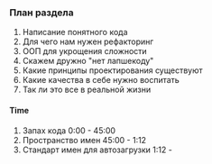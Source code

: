 ### План раздела

1. Написание понятного кода
2. Для чего нам нужен рефакторинг
3. ООП для укрощения сложности
4. Скажем дружно "нет лапшекоду"
5. Какие принципы проектирования существуют
6. Какие качества в себе нужно воспитать
7. Так ли это все в реальной жизни

#### Time

1. Запах кода 0:00 - 45:00
2. Пространство имен 45:00 - 1:12
3. Стандарт имен для автозагрузки 1:12 -
